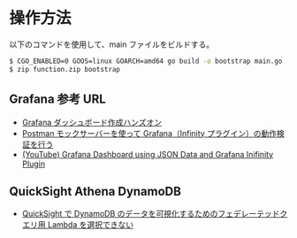 # 操作方法

以下のコマンドを使用して、main ファイルをビルドする。

```Bash
$ CGO_ENABLED=0 GOOS=linux GOARCH=amd64 go build -o bootstrap main.go
$ zip function.zip bootstrap
```

## Grafana 参考 URL

- [Grafana ダッシュボード作成ハンズオン](https://github.com/classmethod/grafana_dashboard_handson/blob/main/docs/handson-guide.md)
- [Postman モックサーバーを使って Grafana（Infinity プラグイン）の動作検証を行う](https://qiita.com/yankee/items/69e5fb4c5b1d79606b35)
- [(YouTube) Grafana Dashboard using JSON Data and Grafana Inifinity Plugin](https://www.youtube.com/watch?v=vAoR83g6CE4&t=299s)

## QuickSight Athena DynamoDB

- [QuickSight で DynamoDB のデータを可視化するためのフェデレーテッドクエリ用 Lambda を選択できない](https://community.amazonquicksight.com/t/quicksight-dynamodb-lambda/44402)
